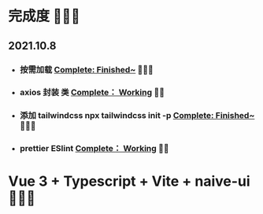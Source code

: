 # 完成度 🚀🚀🚀

## 2021.10.8

- ### 按需加载 [Complete: Finished~](https://) 🧑🏼‍🚀
- ### axios 封装 类 [Complete： Working](https://) 🧑🏼
- ### 添加 tailwindcss npx tailwindcss init -p [Complete: Finished~](https://) 🧑🏼‍🚀
- ### prettier ESlint [Complete： Working](https://) 🧑🏼

# Vue 3 + Typescript + Vite + naive-ui 🚀🚀🚀

<!-- This template should help get you started developing with Vue 3 and Typescript in Vite. The template uses Vue 3 `<script setup>` SFCs, check out the [script setup docs](https://v3.vuejs.org/api/sfc-script-setup.html#sfc-script-setup) to learn more.

## Recommended IDE Setup

- [VSCode](https://code.visualstudio.com/) + [Volar](https://marketplace.visualstudio.com/items?itemName=johnsoncodehk.volar)

## Type Support For `.vue` Imports in TS

Since TypeScript cannot handle type information for `.vue` imports, they are shimmed to be a generic Vue component type by default. In most cases this is fine if you don't really care about component prop types outside of templates. However, if you wish to get actual prop types in `.vue` imports (for example to get props validation when using manual `h(...)` calls), you can enable Volar's `.vue` type support plugin by running `Volar: Switch TS Plugin on/off` from VSCode command palette. -->
